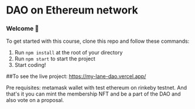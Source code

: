# DAO on Ethereum network

### **Welcome 👋**
To get started with this course, clone this repo and follow these commands:

1. Run `npm install` at the root of your directory
2. Run `npm start` to start the project
3. Start coding!


##To see the live project:
https://my-lane-dao.vercel.app/

Pre requisites: metamask wallet with test ethereum on rinkeby testnet.
And that's it you can mint the membership NFT and be a part of the DAO and also vote on a proposal.
